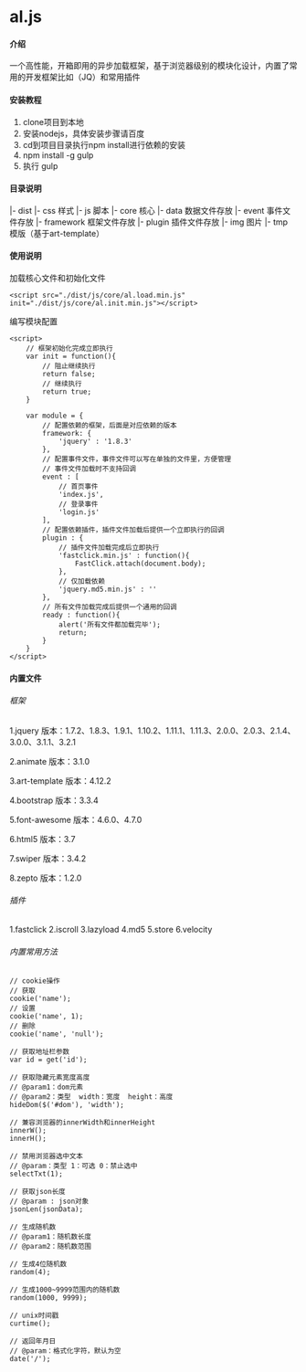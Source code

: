# al.js

#### 介绍
一个高性能，开箱即用的异步加载框架，基于浏览器级别的模块化设计，内置了常用的开发框架比如（JQ）和常用插件

#### 安装教程

1. clone项目到本地
2. 安装nodejs，具体安装步骤请百度
3. cd到项目目录执行npm install进行依赖的安装
4. npm install -g gulp
5. 执行 gulp

#### 目录说明
|- dist
	|- css		样式
	|- js		脚本
		|- core			核心
		|- data			数据文件存放
		|- event		事件文件存放
		|- framework	框架文件存放
		|- plugin		插件文件存放
	|- img 		图片
	|- tmp 		模版（基于art-template）

#### 使用说明

加载核心文件和初始化文件

~~~
<script src="./dist/js/core/al.load.min.js" init="./dist/js/core/al.init.min.js"></script>
~~~

编写模块配置

~~~
<script>
	// 框架初始化完成立即执行
	var init = function(){
		// 阻止继续执行
		return false;
		// 继续执行
		return true;
	}
	
	var module = {
		// 配置依赖的框架，后面是对应依赖的版本
		framework: {
			'jquery' : '1.8.3'
		},
		// 配置事件文件，事件文件可以写在单独的文件里，方便管理
		// 事件文件加载时不支持回调
		event : [
			// 首页事件
			'index.js',
			// 登录事件
			'login.js'
		],
		// 配置依赖插件，插件文件加载后提供一个立即执行的回调
		plugin : {
			// 插件文件加载完成后立即执行
			'fastclick.min.js' : function(){
				FastClick.attach(document.body);
			},
			// 仅加载依赖
			'jquery.md5.min.js' : ''
		},
		// 所有文件加载完成后提供一个通用的回调
		ready : function(){
			alert('所有文件都加载完毕');
			return;
		}
	}
</script>
~~~

#### 内置文件

###### 框架

1.jquery
版本：1.7.2、1.8.3、1.9.1、1.10.2、1.11.1、1.11.3、2.0.0、2.0.3、2.1.4、3.0.0、3.1.1、3.2.1

2.animate
版本：3.1.0

3.art-template
版本：4.12.2

4.bootstrap
版本：3.3.4

5.font-awesome
版本：4.6.0、4.7.0

6.html5
版本：3.7

7.swiper
版本：3.4.2

8.zepto
版本：1.2.0

###### 插件

1.fastclick
2.iscroll
3.lazyload
4.md5
5.store
6.velocity

###### 内置常用方法

~~~
// cookie操作
// 获取
cookie('name');
// 设置
cookie('name', 1);
// 删除
cookie('name', 'null');

// 获取地址栏参数
var id = get('id');

// 获取隐藏元素宽度高度
// @param1：dom元素
// @param2：类型  width：宽度  height：高度
hideDom($('#dom'), 'width');

// 兼容浏览器的innerWidth和innerHeight
innerW();
innerH();

// 禁用浏览器选中文本
// @param：类型 1：可选 0：禁止选中
selectTxt(1);

// 获取json长度
// @param : json对象
jsonLen(jsonData);

// 生成随机数
// @param1：随机数长度
// @param2：随机数范围

// 生成4位随机数
random(4);

// 生成1000~9999范围内的随机数
random(1000, 9999);

// unix时间戳
curtime();

// 返回年月日
// @param：格式化字符，默认为空
date('/');
~~~